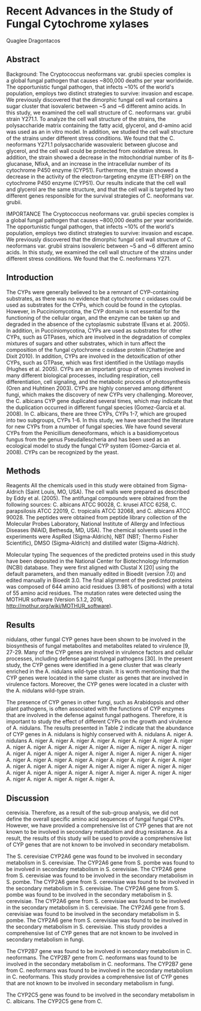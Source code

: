 # Recent Advances in the Study of Fungal Cytochrome xylases
Quaglee Dragontacos


## Abstract
Background: The Cryptococcus neoformans var. grubii species complex is a global fungal pathogen that causes ~800,000 deaths per year worldwide. The opportunistic fungal pathogen, that infects ~10% of the world's population, employs two distinct strategies to survive: invasion and escape. We previously discovered that the dimorphic fungal cell wall contains a sugar cluster that isovaleric between ~5 and ~6 different amino acids. In this study, we examined the cell wall structure of C. neoformans var. grubii strain Y271.1. To analyze the cell wall structure of the strains, the polysaccharide matrix containing the fatty acid, glycerol, and d-amino acid was used as an in vitro model. In addition, we studied the cell wall structure of the strains under different stress conditions. We found that the C. neoformans Y271.1 polysaccharide wasovaleric between glucose and glycerol, and the cell wall could be protected from oxidative stress. In addition, the strain showed a decrease in the mitochondrial number of its ß-glucanase, NfixA, and an increase in the intracellular number of its cytochrome P450 enzyme (CYP51). Furthermore, the strain showed a decrease in the activity of the electron-targeting enzyme (ET1-ERF) on the cytochrome P450 enzyme (CYP51). Our results indicate that the cell wall and glycerol are the same structure, and that the cell wall is targeted by two different genes responsible for the survival strategies of C. neoformans var. grubii.

IMPORTANCE The Cryptococcus neoformans var. grubii species complex is a global fungal pathogen that causes ~800,000 deaths per year worldwide. The opportunistic fungal pathogen, that infects ~10% of the world's population, employs two distinct strategies to survive: invasion and escape. We previously discovered that the dimorphic fungal cell wall structure of C. neoformans var. grubii strains isovaleric between ~5 and ~6 different amino acids. In this study, we examined the cell wall structure of the strains under different stress conditions. We found that the C. neoformans Y271.


## Introduction
The CYPs were generally believed to be a remnant of CYP-containing substrates, as there was no evidence that cytochrome c oxidases could be used as substrates for the CYPs, which could be found in the cytoplas. However, in Pucciniomycotina, the CYP domain is not essential for the functioning of the cellular organ, and the enzyme can be taken up and degraded in the absence of the cytoplasmic substrate (Evans et al. 2005). In addition, in Pucciniomycotina, CYPs are used as substrates for other CYPs, such as GTPases, which are involved in the degradation of complex mixtures of sugars and other substrates, which in turn affect the composition of the fungal cytochrome c oxidase protein (Chatterjee and Dixit 2010). In addition, CYPs are involved in the detoxification of other CYPs, such as GTPase, which was first identified in the Ustilago maydis (Hughes et al. 2005). CYPs are an important group of enzymes involved in many different biological processes, including respiration, cell differentiation, cell signaling, and the metabolic process of photosynthesis (Oren and Huhtinen 2003). CYPs are highly conserved among different fungi, which makes the discovery of new CYPs very challenging. Moreover, the C. albicans CYP gene duplicated several times, which may indicate that the duplication occurred in different fungal species (Gomez-Garcia et al. 2008). In C. albicans, there are three CYPs, CYPs 1-7, which are grouped into two subgroups, CYPs 1-6. In this study, we have searched the literature for new CYPs from a number of fungal species. We have found several CYPs from the Penicillium deneoformans, which is a basidiomycetous fungus from the genus Pseudallescheria and has been used as an ecological model to study the fungal CYP system (Gomez-Garcia et al. 2008). CYPs can be recognized by the yeast.


## Methods
Reagents
All the chemicals used in this study were obtained from Sigma-Aldrich (Saint Louis, MO, USA). The cell walls were prepared as described by Eddy et al. (2005). The antifungal compounds were obtained from the following sources: C. albicans ATCC 90028, C. krusei ATCC 6258, C. parapsilosis ATCC 22019, C. tropicalis ATCC 32068, and C. albicans ATCC 90028. The peptides were obtained from peptide library collection of the Molecular Probes Laboratory, National Institute of Allergy and Infectious Diseases (NIAID, Bethesda, MD, USA). The chemical solvents used in the experiments were AspRed (Sigma-Aldrich), NBT (NBT; Thermo Fisher Scientific), DMSO (Sigma-Aldrich) and distilled water (Sigma-Aldrich).

Molecular typing
The sequences of the predicted proteins used in this study have been deposited in the National Center for Biotechnology Information (NCBI) database. They were first aligned with Clustal X [20] using the default parameters, and then manually edited in Bioedit (version 7.0) and edited manually in Bioedit 3.0. The final alignment of the predicted proteins was composed of 644 amino acid residues (3.98% of positions) with a total of 55 amino acid residues. The mutation rates were detected using the MOTHUR software (Version 5.1.2, 2016, http://mothur.org/wiki/MOTHUR_software).


## Results
nidulans, other fungal CYP genes have been shown to be involved in the biosynthesis of fungal metabolites and metabolites related to virulence [9, 27-29. Many of the CYP genes are involved in virulence factors and cellular processes, including defense against fungal pathogens [30]. In the present study, the CYP genes were identified in a gene cluster that was clearly enriched in the A. nidulans wild-type strain. It is worth mentioning that the CYP genes were located in the same cluster as genes that are involved in virulence factors. Moreover, the CYP genes were located in a cluster with the A. nidulans wild-type strain.

The presence of CYP genes in other fungi, such as Arabidopsis and other plant pathogens, is often associated with the functions of CYP enzymes that are involved in the defense against fungal pathogens. Therefore, it is important to study the effect of different CYPs on the growth and virulence of A. nidulans. The results presented in Table 2 indicate that the abundance of CYP genes in A. nidulans is highly conserved with A. nidulans A. niger A. nidulans A. niger A. niger A. niger A. niger A. niger A. niger A. niger A. niger A. niger A. niger A. niger A. niger A. niger A. niger A. niger A. niger A. niger A. niger A. niger A. niger A. niger A. niger A. niger A. niger A. niger A. niger A. niger A. niger A. niger A. niger A. niger A. niger A. niger A. niger A. niger A. niger A. niger A. niger A. niger A. niger A. niger A. niger A. niger A. niger A. niger A. niger A. niger A. niger A. niger A. niger A. niger A. niger A. niger A. niger A. niger A. niger A. niger A. niger A.


## Discussion
cerevisia. Therefore, as a result of the sub-group analysis, we did not define the overall specific amino acid sequences of fungal fungal CYPs. However, we have provided a comprehensive list of CYP genes that are not known to be involved in secondary metabolism and drug resistance. As a result, the results of this study will be used to provide a comprehensive list of CYP genes that are not known to be involved in secondary metabolism.

The S. cerevisiae CYP2A6 gene was found to be involved in secondary metabolism in S. cerevisiae. The CYP2A6 gene from S. pombe was found to be involved in secondary metabolism in S. cerevisiae. The CYP2A6 gene from S. cerevisiae was found to be involved in the secondary metabolism in S. pombe. The CYP2A6 gene from S. cerevisiae was found to be involved in the secondary metabolism in S. cerevisiae. The CYP2A6 gene from S. pombe was found to be involved in the secondary metabolism in S. cerevisiae. The CYP2A6 gene from S. cerevisiae was found to be involved in the secondary metabolism in S. cerevisiae. The CYP2A6 gene from S. cerevisiae was found to be involved in the secondary metabolism in S. pombe. The CYP2A6 gene from S. cerevisiae was found to be involved in the secondary metabolism in S. cerevisiae. This study provides a comprehensive list of CYP genes that are not known to be involved in secondary metabolism in fungi.

The CYP2B7 gene was found to be involved in secondary metabolism in C. neoformans. The CYP2B7 gene from C. neoformans was found to be involved in the secondary metabolism in C. neoformans. The CYP2B7 gene from C. neoformans was found to be involved in the secondary metabolism in C. neoformans. This study provides a comprehensive list of CYP genes that are not known to be involved in secondary metabolism in fungi.

The CYP2C5 gene was found to be involved in the secondary metabolism in C. albicans. The CYP2C5 gene from C.
